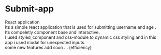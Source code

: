 # Submit-app
React application \
Its a simple react application that is used for submitting username and age . \
Its compeletly component base and interactive. \
I used styled_component and css-module to dynamic css styling and in this app i used modal for unexpected inputs.\
some new features add soon ... (efficiency)
